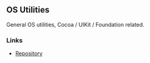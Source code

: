 ## OS Utilities

General OS utilities, Cocoa / UIKit / Foundation related.

### Links

- [Repository](https://bitbucket.org/memoways/apple-os-utilities)
